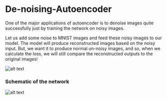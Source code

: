 # De-noising-Autoencoder

One of the major applications of autoencoder is to denoise images quite successfully just by training the network on noisy images.

Let us add some noise to MNIST images and feed these noisy images to our model. The model will produce reconstructed images based on the noisy input. But, we want it to produce normal un-noisy images, and so, when we calculate the loss, we will still compare the reconstructed outputs to the original images!

![alt text](https://github.com/Yogesh-S/27-De-noising-Convolutional-Autoencoder/blob/main/autoencoder_denoise.png?raw=true)

### Schematic of the network

![alt text](https://github.com/Yogesh-S/27-De-noising-Convolutional-Autoencoder/blob/main/conv_enc_3.JPG?raw=true)
